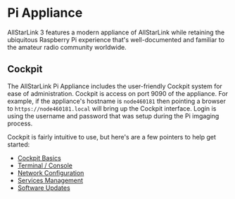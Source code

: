 # Pi Appliance
AllStarLink 3 features a modern appliance of AllStarLink
while retaining the ubiquitous Raspberry Pi experience
that's well-documented and familiar to the amateur radio
community worldwide.

## Cockpit
The AllStarLink Pi Appliance includes the user-friendly
Cockpit system for ease of administration. Cockpit
is access on port 9090 of the appliance. For example, if 
the appliance's hostname is `node460181` then pointing a
browser to `https://node460181.local` will bring up the
Cockpit interface. Login is using the username and password
that was setup during the Pi imgaging process.

Cockpit is fairly intuitive to use, but here's are a few
pointers to help get started:

* [Cockpit Basics](cockpit-basics.md)
* [Terminal / Console](cockpit-console.md)
* [Network Configuration](cockpit-network.md)
* [Services Management](cockpit-services.md)
* [Software Updates](cockpit-updates.md)